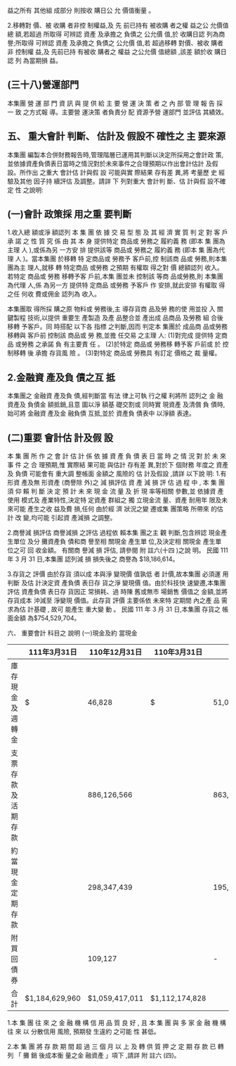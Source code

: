益之所有 其他組 成部分 則按收 購日公 允 價值衡量 。

2.移轉對 價、被 收購 者非控 制權益,及 先 前已持有 被收購 者之權 益之公 允價值總 額,若超過 所取得 可辨認 資產 及承擔之 負債之 公允價 值,於 收購日認 列為商 譽;所取得 可辨認 資產 及承擔之 負債之 公允價 值,若 超過移轉 對價、被收 購者非 控制權 益,及 先前已持 有被收 購者之 權益 之公允價 值總額 ,該差 額於收 購日認 列 為當期損 益。

## (三十八)營運部門

本集團 營 運 部 門 資 訊 與 提 供 給 主 要 營 運 決 策 者 之 內 部 管 理 報 告 採 一 致 之方式報 導。主要營 運決策 者負責分 配 資源予營 運部門 並評估 其績效。

## 五、 重大會計 判斷、 估計及 假設不 確性之 主 要來源

本集團 編製本合併財務報告時,管理階層已運用其判斷以決定所採用之會計政 策,並依據資產負債表日當時之情況對於未來事件之合理預期以作出會計估計 及假設。所作出 之重大 會計估 計與假 設 可能與實 際結果 存有差 異,將 考量歷 史 經 驗及其他 因子持 續評估 及調整。請詳 下 列對重大 會計判 斷、估 計與假 設不確 定 性 之說明:

## (一)會計 政策採 用之重 要判斷

1.收入總 額或淨 額認列 本 集 團 依 據 交 易 型 態 及 其 經 濟 實 質 判 定 對 客 戶 承 諾 之 性 質 究 係 由 其 本 身 提供特定 商品或 勞務之 履約義 務 (即本 集 團為主理 人 ),或係為另 一方安 排 提供該等 商品或 勞務之 履約義 務 (即本 集 團為代理 人 )。當本集團 於移轉 特 定商品或 勞務予 客戶前,控 制該商 品或 勞務,則本集 團為主 理人,就移 轉 特定商品 或勞務 之預期 有權取 得之對 價 總額認列 收入。若特定 商品或 勞務 移轉予客 戶前,本集 團並未 控制該 等商 品或勞務,則 本集團 為代理 人,係 為另一方 提供特 定商品 或勞務 予客戶 作 安排,就此安排 有權取 得之任 何收 費或佣金 認列為 收入。

本集團取 得所採 購之原 物料或 勞務後,主 導存貨商 品及勞 務的使 用並投 入 關鍵製程 技術,以提供 重要生 產製造 及產 品整合並 產出成 品商品 及勞務 組 合後移轉 予客戶。同 時搭配 以下各 指標 之判斷,因而 判定本 集團於 成品商 品或勞務 移轉與 客戶前 控制該 商品或 勞 務,並擔 任交易 之主理 人: (1)對完成 提供特 定商品 或勞務 之承諾 負 有主要責 任 。 (2)於特定 商品或 勞務移 轉予客 戶前或 於 控制移轉 後 承擔 存貨風 險 。 (3)對特定 商品或 勞務具 有訂定 價格之 裁 量權。

## 2.金融資 產及負 債之互 抵

本集團之 金融資 產及負 債,經判斷當 有法 律上可執 行之權 利將所 認列之 金 融資產及 負債金 額抵銷,且意 圖以淨 額基 礎交割或 同時實 現資產 及清償 負 債時,始可將 金融資 產及金 融負債 互抵,並於 資產負 債表中 以淨額 表達。

## (二)重要 會計估 計及假 設

本 集 團 所 作 之 會 計 估 計 係 依 據 資 產 負 債 表 日 當 時 之 情 況 對 於 未 來 事 件 之 合 理預期,惟 實際結 果可能 與估計 存有差 異,對於下 個財務 年度之 資產及 負債 可能會有 重大調 整帳面 金額之 風險的 估 計及假設 ,請詳 以下說 明: 1.有形資 產及無 形資產 (商譽除 外)之 減 損評估 資 產 減 損 評 估 過 程 中 , 本 集 團 須 仰 賴 判 斷 決 定 預 計 未 來 現 金 流 量 及 折 現 率等相關 參數,並 依據資 產使用 模式及 產業特性,決定特 定資產 群組之 獨 立現金流 量、資產 耐用年 限及未 來可能 產生之收 益及費 損,任何 由於經 濟 狀況之變 遷或集 團策略 所帶來 的估計 改 變,均可能 引起資 產減損 之調整。

2.商譽減 損評估 商譽減損 之評估 過程依 賴本集 團之主 觀 判斷,包含辨認 現金產 生單位 及分 攤資產負 債和商 譽至相 關現金 產生單 位,及決定相 關現金 產生單 位之可 回 收金額。 有關商 譽減 損 評估, 請參閱 附 註六(十四 )之說 明。 民國 111 年 3 月 31 日,本集團 認列減 損 損失後之 商譽為 $18,186,614。

3.存貨之 評價 由於存貨 須以成 本與淨 變現價 值孰低 者 計價,故本集團 必須運 用判斷 及估 計決定資 產負債 表日存 貨之淨 變現價 值。由於科技快 速變遷,本集團 評估 資產負債 表日存 貨因正 常損耗、過 時陳 舊或無市 場銷售 價值之 金額,並將 存貨成本 沖減至 淨變現 價值。此存貨 評價 主要係依 未來特 定期間 內之產 品 需求為估 計基礎 , 故可 能產生 重大變 動 。 民國 111 年 3 月 31 日,本集團 存貨之 帳 面金額 為$754,529,704。

六、 重要會計 科目之 說明
(一)現金及約 當現金

|                    | 111年3月31日   | 110年12月31日   | 110年3月31日   |             |    |             |
|--------------------|----------------|-----------------|----------------|-------------|----|-------------|
| 庫存現金及週轉金   | $              | 46,828          | $              | 51,098      | $  | 104,033     |
| 支票存款及活期存款 |                | 886,126,566     |                | 863,465,237 |    | 823,597,649 |
| 約當現金  定期存款 |                | 298,347,439     |                | 195,900,676 |    | 288,376,402 |
| 附買回債券         |                | 109,127         |                | -           |    | 96,744      |
| 合計               | $1,184,629,960 | $1,059,417,011  | $1,112,174,828 |             |    |             |

1.本 集 團 往 來 之 金 融 機 構 信 用 品 質 良 好 , 且 本 集 團 與 多 家 金 融 機 構 往 來 以 分散信用 風險, 預期發 生違約 之可能 性 甚低。

2.本 集 團 將 存 款 期 間 超 過 三 個 月 以 上 及 轉 供 質 押 之 定 期 存 款 已 轉 列 「 攤 銷 後成本衡 量之金 融資產 」項下 ,請詳 附 註六 (四)。